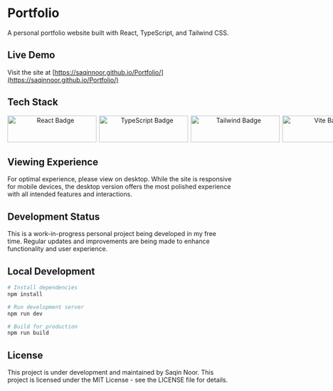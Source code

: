 # Portfolio

A personal portfolio website built with React, TypeScript, and Tailwind CSS.

## Live Demo  
Visit the site at [https://saqinnoor.github.io/Portfolio/](https://saqinnoor.github.io/Portfolio/)

## Tech Stack
<div align="center" style="white-space: nowrap;">
  <img src="https://readmebadge.vercel.app/badges/react.svg" width="200" height="60" alt="React Badge" style="margin-right: 2px; display: inline-block;"/>
  <img src="https://readmebadge.vercel.app/badges/typescript.svg" width="200" height="60" alt="TypeScript Badge" style="margin-right: 2px; display: inline-block;"/>
  <img src="https://readmebadge.vercel.app/badges/tailwind.svg" width="200" height="60" alt="Tailwind Badge" style="margin-right: 2px; display: inline-block;"/>
  <img src="https://upload.wikimedia.org/wikipedia/commons/f/f1/Vitejs-logo.svg" width="200" height="60" alt="Vite Badge" style="display: inline-block;"/>
</div>


## Viewing Experience
For optimal experience, please view on desktop. While the site is responsive for mobile devices, the desktop version offers the most polished experience with all intended features and interactions.

## Development Status  
This is a work-in-progress personal project being developed in my free time. Regular updates and improvements are being made to enhance functionality and user experience.

## Local Development
```bash
# Install dependencies
npm install

# Run development server
npm run dev

# Build for production
npm run build
```

## License
This project is under development and maintained by Saqin Noor. This project is licensed under the MIT License - see the LICENSE file for details.
